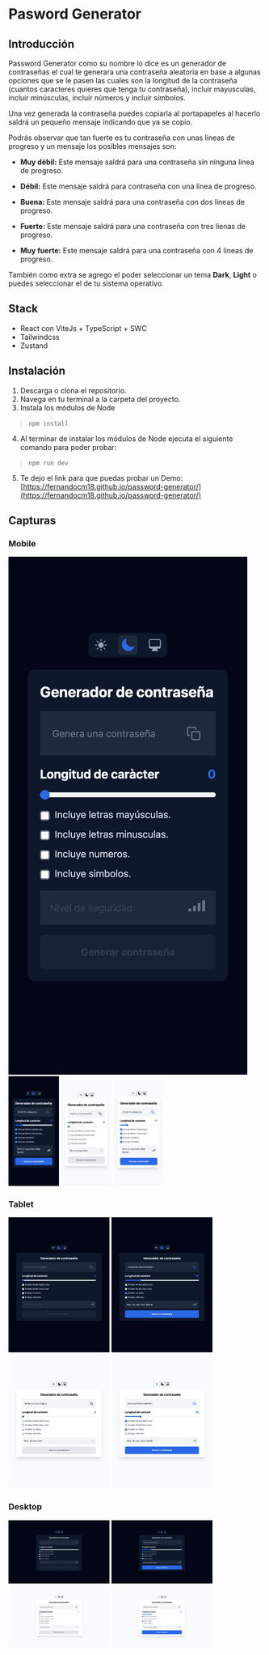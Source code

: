 # Pasword Generator


## Introducción

Password Generator como su nombre lo dice es un generador de contraseñas el cual te generara una contraseña aleatoria en base a algunas opciones que se le pasen las cuales son la longitud de la contraseña (cuantos caracteres quieres que tenga tu contraseña), incluir mayusculas, incluir minúsculas, incluir números y incluir símbolos.

Una vez generada la contraseña puedes copiarla al portapapeles al hacerlo saldrá un pequeño mensaje indicando que ya se copio.

Podrás observar que tan fuerte es tu contraseña con unas lineas de progreso y un mensaje los posibles mensajes son: 

- **Muy débil:** Este mensaje saldrá para una contraseña sin ninguna linea de progreso. 

- **Débil:** Este mensaje saldrá para contraseña con una linea de progreso.

- **Buena:** Este mensaje saldrá para una contraseña con dos lineas de progreso.

- **Fuerte:** Este mensaje saldrá para una contraseña con tres lienas de progreso.

- **Muy fuerte:** Este mensaje saldrá para una contraseña con 4 lineas de progreso.

También como extra se agrego el poder seleccionar un tema **Dark**, **Light** o puedes seleccionar el de tu sistema operativo.

## Stack
- React con ViteJs + TypeScript + SWC
- Tailwindcss
- Zustand

## Instalación

1. Descarga o clona el repositorio.
2. Navega en tu terminal a la carpeta del proyecto.
3. Instala los módulos de Node

>``` 
>npm install
>```

4. Al terminar de instalar los módulos de Node ejecuta el siguiente comando para poder probar:

>```
>npm run dev
>```

5. Te dejo el link para que puedas probar un Demo: [https://fernandocm18.github.io/password-generator/](https://fernandocm18.github.io/password-generator/)

## Capturas

### Mobile
<img src="./src/assets/screenshot/iPhone-dark.jpeg" />
<img src="./src/assets/screenshot/iPhone-dark-data.jpeg" width="100" />
<img src="./src/assets/screenshot/iPhone-light.jpeg" width="100" />
<img src="./src/assets/screenshot/iPhone-light-data.jpeg" width="100" />

### Tablet
<img src="./src/assets/screenshot/iPad-dark.jpeg" width="200" />
<img src="./src/assets/screenshot/iPad-dark-data.jpeg" width="200" />
<img src="./src/assets/screenshot/iPad-light.jpeg" width="200" />
<img src="./src/assets/screenshot/iPad-light-data.jpeg" width="200" />

### Desktop
<img src="./src/assets/screenshot/Desktop-dark.jpeg" width="200" />
<img src="./src/assets/screenshot/Desktop-dark-data.jpeg" width="200" />
<img src="./src/assets/screenshot/Desktop-light.jpeg" width="200" />
<img src="./src/assets/screenshot/Desktop-light-data.jpeg" width="200" />



